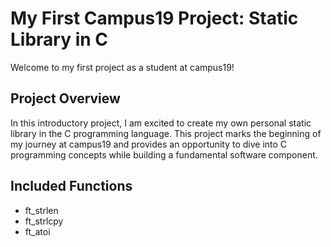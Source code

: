 # My First Campus19 Project: Static Library in C

Welcome to my first project as a student at campus19!

## Project Overview

In this introductory project, I am excited to create my own personal static library in the C programming language. This project marks the beginning of my journey at campus19 and provides an opportunity to dive into C programming concepts while building a fundamental software component.

## Included Functions
* ft_strlen
* ft_strlcpy
* ft_atoi
